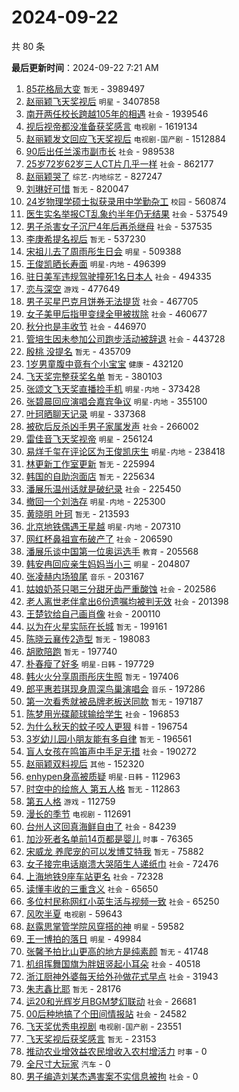 # 2024-09-22

共 80 条


<!-- BEGIN -->

**最后更新时间**：2024-09-22 7:21 AM
1. [85花格局大变](https://m.weibo.cn/search?containerid=100103type%3D1%26t%3D10%26q%3D85%E8%8A%B1%E6%A0%BC%E5%B1%80%E5%A4%A7%E5%8F%98&stream_entry_id=31&isnewpage=1&extparam=seat%3D1%26lcate%3D5001%26stream_entry_id%3D31%26q%3D85%25E8%258A%25B1%25E6%25A0%25BC%25E5%25B1%2580%25E5%25A4%25A7%25E5%258F%2598%26dgr%3D0%26realpos%3D1%26flag%3D2%26c_type%3D31%26filter_type%3Drealtimehot%26cate%3D5001%26pos%3D0%26band_rank%3D1%26display_time%3D1726936100%26pre_seqid%3D17269361004580123638473) `暂无` - 3989497
2. [赵丽颖飞天奖视后](https://m.weibo.cn/search?containerid=100103type%3D1%26t%3D10%26q%3D%23%E8%B5%B5%E4%B8%BD%E9%A2%96%E9%A3%9E%E5%A4%A9%E5%A5%96%E8%A7%86%E5%90%8E%23&stream_entry_id=31&isnewpage=1&extparam=seat%3D1%26lcate%3D5001%26stream_entry_id%3D31%26q%3D%2523%25E8%25B5%25B5%25E4%25B8%25BD%25E9%25A2%2596%25E9%25A3%259E%25E5%25A4%25A9%25E5%25A5%2596%25E8%25A7%2586%25E5%2590%258E%2523%26dgr%3D0%26realpos%3D2%26flag%3D16%26c_type%3D31%26filter_type%3Drealtimehot%26cate%3D5001%26pos%3D1%26band_rank%3D2%26display_time%3D1726936100%26pre_seqid%3D17269361004580123638473) `明星` - 3407858
3. [南开两任校长跨越105年的相遇](https://m.weibo.cn/search?containerid=100103type%3D1%26t%3D10%26q%3D%23%E5%8D%97%E5%BC%80%E4%B8%A4%E4%BB%BB%E6%A0%A1%E9%95%BF%E8%B7%A8%E8%B6%8A105%E5%B9%B4%E7%9A%84%E7%9B%B8%E9%81%87%23&stream_entry_id=31&isnewpage=1&extparam=seat%3D1%26lcate%3D5001%26stream_entry_id%3D31%26q%3D%2523%25E5%258D%2597%25E5%25BC%2580%25E4%25B8%25A4%25E4%25BB%25BB%25E6%25A0%25A1%25E9%2595%25BF%25E8%25B7%25A8%25E8%25B6%258A105%25E5%25B9%25B4%25E7%259A%2584%25E7%259B%25B8%25E9%2581%2587%2523%26dgr%3D0%26realpos%3D3%26flag%3D32768%26c_type%3D31%26filter_type%3Drealtimehot%26cate%3D5001%26pos%3D2%26band_rank%3D3%26display_time%3D1726936100%26pre_seqid%3D17269361004580123638473) `社会` - 1939546
4. [视后视帝都没准备获奖感言](https://m.weibo.cn/search?containerid=100103type%3D1%26t%3D10%26q%3D%23%E8%A7%86%E5%90%8E%E8%A7%86%E5%B8%9D%E9%83%BD%E6%B2%A1%E5%87%86%E5%A4%87%E8%8E%B7%E5%A5%96%E6%84%9F%E8%A8%80%23&stream_entry_id=31&isnewpage=1&extparam=seat%3D1%26lcate%3D5001%26stream_entry_id%3D31%26q%3D%2523%25E8%25A7%2586%25E5%2590%258E%25E8%25A7%2586%25E5%25B8%259D%25E9%2583%25BD%25E6%25B2%25A1%25E5%2587%2586%25E5%25A4%2587%25E8%258E%25B7%25E5%25A5%2596%25E6%2584%259F%25E8%25A8%2580%2523%26dgr%3D0%26realpos%3D4%26flag%3D2%26c_type%3D31%26filter_type%3Drealtimehot%26cate%3D5001%26pos%3D3%26band_rank%3D4%26display_time%3D1726936100%26pre_seqid%3D17269361004580123638473) `电视剧` - 1619134
5. [赵丽颖发文回应飞天奖视后](https://m.weibo.cn/search?containerid=100103type%3D1%26t%3D10%26q%3D%23%E8%B5%B5%E4%B8%BD%E9%A2%96%E5%8F%91%E6%96%87%E5%9B%9E%E5%BA%94%E9%A3%9E%E5%A4%A9%E5%A5%96%E8%A7%86%E5%90%8E%23&stream_entry_id=31&isnewpage=1&extparam=seat%3D1%26realpos%3D2%26band_rank%3D2%26pos%3D1%26lcate%3D5001%26q%3D%2523%25E8%25B5%25B5%25E4%25B8%25BD%25E9%25A2%2596%25E5%258F%2591%25E6%2596%2587%25E5%259B%259E%25E5%25BA%2594%25E9%25A3%259E%25E5%25A4%25A9%25E5%25A5%2596%25E8%25A7%2586%25E5%2590%258E%2523%26dgr%3D0%26c_type%3D31%26stream_entry_id%3D31%26flag%3D1%26cate%3D5001%26filter_type%3Drealtimehot%26display_time%3D1726939266%26pre_seqid%3D17269392668760123632863) `电视剧-国产剧` - 1512884
6. [90后出任兰溪市副市长](https://m.weibo.cn/search?containerid=100103type%3D1%26t%3D10%26q%3D%2390%E5%90%8E%E5%87%BA%E4%BB%BB%E5%85%B0%E6%BA%AA%E5%B8%82%E5%89%AF%E5%B8%82%E9%95%BF%23&stream_entry_id=31&isnewpage=1&extparam=seat%3D1%26lcate%3D5001%26stream_entry_id%3D31%26q%3D%252390%25E5%2590%258E%25E5%2587%25BA%25E4%25BB%25BB%25E5%2585%25B0%25E6%25BA%25AA%25E5%25B8%2582%25E5%2589%25AF%25E5%25B8%2582%25E9%2595%25BF%2523%26dgr%3D0%26realpos%3D5%26flag%3D0%26c_type%3D31%26filter_type%3Drealtimehot%26cate%3D5001%26pos%3D4%26band_rank%3D5%26display_time%3D1726936100%26pre_seqid%3D17269361004580123638473) `社会` - 989538
7. [25岁72岁62岁三人CT片几乎一样](https://m.weibo.cn/search?containerid=100103type%3D1%26t%3D10%26q%3D%2325%E5%B2%8172%E5%B2%8162%E5%B2%81%E4%B8%89%E4%BA%BACT%E7%89%87%E5%87%A0%E4%B9%8E%E4%B8%80%E6%A0%B7%23&stream_entry_id=31&isnewpage=1&extparam=seat%3D1%26lcate%3D5001%26stream_entry_id%3D31%26q%3D%252325%25E5%25B2%258172%25E5%25B2%258162%25E5%25B2%2581%25E4%25B8%2589%25E4%25BA%25BACT%25E7%2589%2587%25E5%2587%25A0%25E4%25B9%258E%25E4%25B8%2580%25E6%25A0%25B7%2523%26dgr%3D0%26realpos%3D6%26flag%3D0%26c_type%3D31%26filter_type%3Drealtimehot%26cate%3D5001%26pos%3D5%26band_rank%3D6%26display_time%3D1726936100%26pre_seqid%3D17269361004580123638473) `社会` - 862177
8. [赵丽颖哭了](https://m.weibo.cn/search?containerid=100103type%3D1%26t%3D10%26q%3D%E8%B5%B5%E4%B8%BD%E9%A2%96%E5%93%AD%E4%BA%86&stream_entry_id=31&isnewpage=1&extparam=seat%3D1%26lcate%3D5001%26stream_entry_id%3D31%26q%3D%25E8%25B5%25B5%25E4%25B8%25BD%25E9%25A2%2596%25E5%2593%25AD%25E4%25BA%2586%26dgr%3D0%26realpos%3D7%26flag%3D0%26c_type%3D31%26filter_type%3Drealtimehot%26cate%3D5001%26pos%3D7%26band_rank%3D7%26display_time%3D1726936100%26pre_seqid%3D17269361004580123638473) `综艺-内地综艺` - 827247
9. [刘琳好可惜](https://m.weibo.cn/search?containerid=100103type%3D1%26t%3D10%26q%3D%E5%88%98%E7%90%B3%E5%A5%BD%E5%8F%AF%E6%83%9C&stream_entry_id=31&isnewpage=1&extparam=seat%3D1%26lcate%3D5001%26stream_entry_id%3D31%26q%3D%25E5%2588%2598%25E7%2590%25B3%25E5%25A5%25BD%25E5%258F%25AF%25E6%2583%259C%26dgr%3D0%26realpos%3D8%26flag%3D2%26c_type%3D31%26filter_type%3Drealtimehot%26cate%3D5001%26pos%3D8%26band_rank%3D8%26display_time%3D1726936100%26pre_seqid%3D17269361004580123638473) `暂无` - 820047
10. [24岁物理学硕士拟获录用中学勤杂工](https://m.weibo.cn/search?containerid=100103type%3D1%26t%3D10%26q%3D%2324%E5%B2%81%E7%89%A9%E7%90%86%E5%AD%A6%E7%A1%95%E5%A3%AB%E6%8B%9F%E8%8E%B7%E5%BD%95%E7%94%A8%E4%B8%AD%E5%AD%A6%E5%8B%A4%E6%9D%82%E5%B7%A5%23&stream_entry_id=31&isnewpage=1&extparam=seat%3D1%26lcate%3D5001%26stream_entry_id%3D31%26q%3D%252324%25E5%25B2%2581%25E7%2589%25A9%25E7%2590%2586%25E5%25AD%25A6%25E7%25A1%2595%25E5%25A3%25AB%25E6%258B%259F%25E8%258E%25B7%25E5%25BD%2595%25E7%2594%25A8%25E4%25B8%25AD%25E5%25AD%25A6%25E5%258B%25A4%25E6%259D%2582%25E5%25B7%25A5%2523%26dgr%3D0%26realpos%3D9%26flag%3D0%26c_type%3D31%26filter_type%3Drealtimehot%26cate%3D5001%26pos%3D9%26band_rank%3D9%26display_time%3D1726936100%26pre_seqid%3D17269361004580123638473) `校园` - 560874
11. [医生实名举报CT乱象约半年仍无结果](https://m.weibo.cn/search?containerid=100103type%3D1%26t%3D10%26q%3D%23%E5%8C%BB%E7%94%9F%E5%AE%9E%E5%90%8D%E4%B8%BE%E6%8A%A5CT%E4%B9%B1%E8%B1%A1%E7%BA%A6%E5%8D%8A%E5%B9%B4%E4%BB%8D%E6%97%A0%E7%BB%93%E6%9E%9C%23&stream_entry_id=31&isnewpage=1&extparam=seat%3D1%26lcate%3D5001%26stream_entry_id%3D31%26q%3D%2523%25E5%258C%25BB%25E7%2594%259F%25E5%25AE%259E%25E5%2590%258D%25E4%25B8%25BE%25E6%258A%25A5CT%25E4%25B9%25B1%25E8%25B1%25A1%25E7%25BA%25A6%25E5%258D%258A%25E5%25B9%25B4%25E4%25BB%258D%25E6%2597%25A0%25E7%25BB%2593%25E6%259E%259C%2523%26dgr%3D0%26realpos%3D10%26flag%3D1%26c_type%3D31%26filter_type%3Drealtimehot%26cate%3D5001%26pos%3D10%26band_rank%3D10%26display_time%3D1726936100%26pre_seqid%3D17269361004580123638473) `社会` - 537549
12. [男子杀害女子沉尸4年后再杀继母](https://m.weibo.cn/search?containerid=100103type%3D1%26t%3D10%26q%3D%23%E7%94%B7%E5%AD%90%E6%9D%80%E5%AE%B3%E5%A5%B3%E5%AD%90%E6%B2%89%E5%B0%B84%E5%B9%B4%E5%90%8E%E5%86%8D%E6%9D%80%E7%BB%A7%E6%AF%8D%23&stream_entry_id=31&isnewpage=1&extparam=seat%3D1%26lcate%3D5001%26stream_entry_id%3D31%26q%3D%2523%25E7%2594%25B7%25E5%25AD%2590%25E6%259D%2580%25E5%25AE%25B3%25E5%25A5%25B3%25E5%25AD%2590%25E6%25B2%2589%25E5%25B0%25B84%25E5%25B9%25B4%25E5%2590%258E%25E5%2586%258D%25E6%259D%2580%25E7%25BB%25A7%25E6%25AF%258D%2523%26dgr%3D0%26realpos%3D11%26flag%3D1%26c_type%3D31%26filter_type%3Drealtimehot%26cate%3D5001%26pos%3D11%26band_rank%3D11%26display_time%3D1726936100%26pre_seqid%3D17269361004580123638473) `社会` - 537535
13. [李庚希提名视后](https://m.weibo.cn/search?containerid=100103type%3D1%26t%3D10%26q%3D%E6%9D%8E%E5%BA%9A%E5%B8%8C%E6%8F%90%E5%90%8D%E8%A7%86%E5%90%8E&stream_entry_id=31&isnewpage=1&extparam=seat%3D1%26lcate%3D5001%26stream_entry_id%3D31%26q%3D%25E6%259D%258E%25E5%25BA%259A%25E5%25B8%258C%25E6%258F%2590%25E5%2590%258D%25E8%25A7%2586%25E5%2590%258E%26dgr%3D0%26realpos%3D12%26flag%3D0%26c_type%3D31%26filter_type%3Drealtimehot%26cate%3D5001%26pos%3D12%26band_rank%3D12%26display_time%3D1726936100%26pre_seqid%3D17269361004580123638473) `暂无` - 537230
14. [宋祖儿去了周雨彤生日会](https://m.weibo.cn/search?containerid=100103type%3D1%26t%3D10%26q%3D%23%E5%AE%8B%E7%A5%96%E5%84%BF%E5%8E%BB%E4%BA%86%E5%91%A8%E9%9B%A8%E5%BD%A4%E7%94%9F%E6%97%A5%E4%BC%9A%23&stream_entry_id=31&isnewpage=1&extparam=seat%3D1%26lcate%3D5001%26stream_entry_id%3D31%26q%3D%2523%25E5%25AE%258B%25E7%25A5%2596%25E5%2584%25BF%25E5%258E%25BB%25E4%25BA%2586%25E5%2591%25A8%25E9%259B%25A8%25E5%25BD%25A4%25E7%2594%259F%25E6%2597%25A5%25E4%25BC%259A%2523%26dgr%3D0%26realpos%3D13%26flag%3D2%26c_type%3D31%26filter_type%3Drealtimehot%26cate%3D5001%26pos%3D13%26band_rank%3D13%26display_time%3D1726936100%26pre_seqid%3D17269361004580123638473) `明星` - 509388
15. [王俊凯晒长寿面](https://m.weibo.cn/search?containerid=100103type%3D1%26t%3D10%26q%3D%23%E7%8E%8B%E4%BF%8A%E5%87%AF%E6%99%92%E9%95%BF%E5%AF%BF%E9%9D%A2%23&stream_entry_id=31&isnewpage=1&extparam=seat%3D1%26lcate%3D5001%26stream_entry_id%3D31%26q%3D%2523%25E7%258E%258B%25E4%25BF%258A%25E5%2587%25AF%25E6%2599%2592%25E9%2595%25BF%25E5%25AF%25BF%25E9%259D%25A2%2523%26dgr%3D0%26realpos%3D14%26flag%3D0%26c_type%3D31%26filter_type%3Drealtimehot%26cate%3D5001%26pos%3D14%26band_rank%3D14%26display_time%3D1726936100%26pre_seqid%3D17269361004580123638473) `明星-内地` - 496399
16. [驻日美军违规驾驶撞死1名日本人](https://m.weibo.cn/search?containerid=100103type%3D1%26t%3D10%26q%3D%23%E9%A9%BB%E6%97%A5%E7%BE%8E%E5%86%9B%E8%BF%9D%E8%A7%84%E9%A9%BE%E9%A9%B6%E6%92%9E%E6%AD%BB1%E5%90%8D%E6%97%A5%E6%9C%AC%E4%BA%BA%23&stream_entry_id=31&isnewpage=1&extparam=seat%3D1%26lcate%3D5001%26stream_entry_id%3D31%26q%3D%2523%25E9%25A9%25BB%25E6%2597%25A5%25E7%25BE%258E%25E5%2586%259B%25E8%25BF%259D%25E8%25A7%2584%25E9%25A9%25BE%25E9%25A9%25B6%25E6%2592%259E%25E6%25AD%25BB1%25E5%2590%258D%25E6%2597%25A5%25E6%259C%25AC%25E4%25BA%25BA%2523%26dgr%3D0%26realpos%3D15%26flag%3D0%26c_type%3D31%26filter_type%3Drealtimehot%26cate%3D5001%26pos%3D15%26band_rank%3D15%26display_time%3D1726936100%26pre_seqid%3D17269361004580123638473) `社会` - 494335
17. [恋与深空](https://m.weibo.cn/search?containerid=100103type%3D1%26t%3D10%26q%3D%E6%81%8B%E4%B8%8E%E6%B7%B1%E7%A9%BA&stream_entry_id=31&isnewpage=1&extparam=seat%3D1%26lcate%3D5001%26stream_entry_id%3D31%26q%3D%25E6%2581%258B%25E4%25B8%258E%25E6%25B7%25B1%25E7%25A9%25BA%26dgr%3D0%26realpos%3D16%26flag%3D1%26c_type%3D31%26filter_type%3Drealtimehot%26cate%3D5001%26pos%3D16%26band_rank%3D16%26display_time%3D1726936100%26pre_seqid%3D17269361004580123638473) `游戏` - 477649
18. [男子买星巴克月饼券无法提货](https://m.weibo.cn/search?containerid=100103type%3D1%26t%3D10%26q%3D%23%E7%94%B7%E5%AD%90%E4%B9%B0%E6%98%9F%E5%B7%B4%E5%85%8B%E6%9C%88%E9%A5%BC%E5%88%B8%E6%97%A0%E6%B3%95%E6%8F%90%E8%B4%A7%23&stream_entry_id=31&isnewpage=1&extparam=seat%3D1%26lcate%3D5001%26stream_entry_id%3D31%26q%3D%2523%25E7%2594%25B7%25E5%25AD%2590%25E4%25B9%25B0%25E6%2598%259F%25E5%25B7%25B4%25E5%2585%258B%25E6%259C%2588%25E9%25A5%25BC%25E5%2588%25B8%25E6%2597%25A0%25E6%25B3%2595%25E6%258F%2590%25E8%25B4%25A7%2523%26dgr%3D0%26realpos%3D17%26flag%3D0%26c_type%3D31%26filter_type%3Drealtimehot%26cate%3D5001%26pos%3D17%26band_rank%3D17%26display_time%3D1726936100%26pre_seqid%3D17269361004580123638473) `社会` - 467705
19. [女子美甲后指甲变绿全甲被拔除](https://m.weibo.cn/search?containerid=100103type%3D1%26t%3D10%26q%3D%23%E5%A5%B3%E5%AD%90%E7%BE%8E%E7%94%B2%E5%90%8E%E6%8C%87%E7%94%B2%E5%8F%98%E7%BB%BF%E5%85%A8%E7%94%B2%E8%A2%AB%E6%8B%94%E9%99%A4%23&stream_entry_id=31&isnewpage=1&extparam=seat%3D1%26lcate%3D5001%26stream_entry_id%3D31%26q%3D%2523%25E5%25A5%25B3%25E5%25AD%2590%25E7%25BE%258E%25E7%2594%25B2%25E5%2590%258E%25E6%258C%2587%25E7%2594%25B2%25E5%258F%2598%25E7%25BB%25BF%25E5%2585%25A8%25E7%2594%25B2%25E8%25A2%25AB%25E6%258B%2594%25E9%2599%25A4%2523%26dgr%3D0%26realpos%3D18%26flag%3D0%26c_type%3D31%26filter_type%3Drealtimehot%26cate%3D5001%26pos%3D18%26band_rank%3D18%26display_time%3D1726936100%26pre_seqid%3D17269361004580123638473) `社会` - 460677
20. [秋分也是丰收节](https://m.weibo.cn/search?containerid=100103type%3D1%26t%3D10%26q%3D%23%E7%A7%8B%E5%88%86%E4%B9%9F%E6%98%AF%E4%B8%B0%E6%94%B6%E8%8A%82%23&stream_entry_id=31&isnewpage=1&extparam=seat%3D1%26lcate%3D5001%26stream_entry_id%3D31%26q%3D%2523%25E7%25A7%258B%25E5%2588%2586%25E4%25B9%259F%25E6%2598%25AF%25E4%25B8%25B0%25E6%2594%25B6%25E8%258A%2582%2523%26dgr%3D0%26realpos%3D19%26flag%3D1%26c_type%3D31%26filter_type%3Drealtimehot%26cate%3D5001%26pos%3D19%26band_rank%3D19%26display_time%3D1726936100%26pre_seqid%3D17269361004580123638473) `社会` - 446970
21. [管培生因未参加公司跑步活动被辞退](https://m.weibo.cn/search?containerid=100103type%3D1%26t%3D10%26q%3D%23%E7%AE%A1%E5%9F%B9%E7%94%9F%E5%9B%A0%E6%9C%AA%E5%8F%82%E5%8A%A0%E5%85%AC%E5%8F%B8%E8%B7%91%E6%AD%A5%E6%B4%BB%E5%8A%A8%E8%A2%AB%E8%BE%9E%E9%80%80%23&stream_entry_id=31&isnewpage=1&extparam=seat%3D1%26lcate%3D5001%26stream_entry_id%3D31%26q%3D%2523%25E7%25AE%25A1%25E5%259F%25B9%25E7%2594%259F%25E5%259B%25A0%25E6%259C%25AA%25E5%258F%2582%25E5%258A%25A0%25E5%2585%25AC%25E5%258F%25B8%25E8%25B7%2591%25E6%25AD%25A5%25E6%25B4%25BB%25E5%258A%25A8%25E8%25A2%25AB%25E8%25BE%259E%25E9%2580%2580%2523%26dgr%3D0%26realpos%3D20%26flag%3D0%26c_type%3D31%26filter_type%3Drealtimehot%26cate%3D5001%26pos%3D20%26band_rank%3D20%26display_time%3D1726936100%26pre_seqid%3D17269361004580123638473) `社会` - 443728
22. [殷桃 没提名](https://m.weibo.cn/search?containerid=100103type%3D1%26t%3D10%26q%3D%E6%AE%B7%E6%A1%83+%E6%B2%A1%E6%8F%90%E5%90%8D&stream_entry_id=31&isnewpage=1&extparam=seat%3D1%26lcate%3D5001%26stream_entry_id%3D31%26q%3D%25E6%25AE%25B7%25E6%25A1%2583%2520%25E6%25B2%25A1%25E6%258F%2590%25E5%2590%258D%26dgr%3D0%26realpos%3D21%26flag%3D0%26c_type%3D31%26filter_type%3Drealtimehot%26cate%3D5001%26pos%3D21%26band_rank%3D21%26display_time%3D1726936100%26pre_seqid%3D17269361004580123638473) `暂无` - 435709
23. [1岁男童腹中竟有个小宝宝](https://m.weibo.cn/search?containerid=100103type%3D1%26t%3D10%26q%3D%231%E5%B2%81%E7%94%B7%E7%AB%A5%E8%85%B9%E4%B8%AD%E7%AB%9F%E6%9C%89%E4%B8%AA%E5%B0%8F%E5%AE%9D%E5%AE%9D%23&stream_entry_id=31&isnewpage=1&extparam=seat%3D1%26lcate%3D5001%26stream_entry_id%3D31%26q%3D%25231%25E5%25B2%2581%25E7%2594%25B7%25E7%25AB%25A5%25E8%2585%25B9%25E4%25B8%25AD%25E7%25AB%259F%25E6%259C%2589%25E4%25B8%25AA%25E5%25B0%258F%25E5%25AE%259D%25E5%25AE%259D%2523%26dgr%3D0%26realpos%3D22%26flag%3D0%26c_type%3D31%26filter_type%3Drealtimehot%26cate%3D5001%26pos%3D22%26band_rank%3D22%26display_time%3D1726936100%26pre_seqid%3D17269361004580123638473) `健康` - 432120
24. [飞天奖完整获奖名单](https://m.weibo.cn/search?containerid=100103type%3D1%26t%3D10%26q%3D%E9%A3%9E%E5%A4%A9%E5%A5%96%E5%AE%8C%E6%95%B4%E8%8E%B7%E5%A5%96%E5%90%8D%E5%8D%95&stream_entry_id=31&isnewpage=1&extparam=seat%3D1%26lcate%3D5001%26stream_entry_id%3D31%26q%3D%25E9%25A3%259E%25E5%25A4%25A9%25E5%25A5%2596%25E5%25AE%258C%25E6%2595%25B4%25E8%258E%25B7%25E5%25A5%2596%25E5%2590%258D%25E5%258D%2595%26dgr%3D0%26realpos%3D23%26flag%3D1%26c_type%3D31%26filter_type%3Drealtimehot%26cate%3D5001%26pos%3D23%26band_rank%3D23%26display_time%3D1726936100%26pre_seqid%3D17269361004580123638473) `暂无` - 380103
25. [张颂文飞天奖直播捡手机](https://m.weibo.cn/search?containerid=100103type%3D1%26t%3D10%26q%3D%23%E5%BC%A0%E9%A2%82%E6%96%87%E9%A3%9E%E5%A4%A9%E5%A5%96%E7%9B%B4%E6%92%AD%E6%8D%A1%E6%89%8B%E6%9C%BA%23&stream_entry_id=31&isnewpage=1&extparam=seat%3D1%26realpos%3D15%26band_rank%3D15%26pos%3D15%26lcate%3D5001%26q%3D%2523%25E5%25BC%25A0%25E9%25A2%2582%25E6%2596%2587%25E9%25A3%259E%25E5%25A4%25A9%25E5%25A5%2596%25E7%259B%25B4%25E6%2592%25AD%25E6%258D%25A1%25E6%2589%258B%25E6%259C%25BA%2523%26dgr%3D0%26c_type%3D31%26stream_entry_id%3D31%26flag%3D1%26cate%3D5001%26filter_type%3Drealtimehot%26display_time%3D1726939266%26pre_seqid%3D17269392668760123632863) `明星-内地` - 373428
26. [张碧晨回应演唱会嘉宾争议](https://m.weibo.cn/search?containerid=100103type%3D1%26t%3D10%26q%3D%23%E5%BC%A0%E7%A2%A7%E6%99%A8%E5%9B%9E%E5%BA%94%E6%BC%94%E5%94%B1%E4%BC%9A%E5%98%89%E5%AE%BE%E4%BA%89%E8%AE%AE%23&stream_entry_id=31&isnewpage=1&extparam=seat%3D1%26lcate%3D5001%26stream_entry_id%3D31%26q%3D%2523%25E5%25BC%25A0%25E7%25A2%25A7%25E6%2599%25A8%25E5%259B%259E%25E5%25BA%2594%25E6%25BC%2594%25E5%2594%25B1%25E4%25BC%259A%25E5%2598%2589%25E5%25AE%25BE%25E4%25BA%2589%25E8%25AE%25AE%2523%26dgr%3D0%26realpos%3D24%26flag%3D0%26c_type%3D31%26filter_type%3Drealtimehot%26cate%3D5001%26pos%3D24%26band_rank%3D24%26display_time%3D1726936100%26pre_seqid%3D17269361004580123638473) `明星-内地` - 355100
27. [叶珂晒聊天记录](https://m.weibo.cn/search?containerid=100103type%3D1%26t%3D10%26q%3D%23%E5%8F%B6%E7%8F%82%E6%99%92%E8%81%8A%E5%A4%A9%E8%AE%B0%E5%BD%95%23&stream_entry_id=31&isnewpage=1&extparam=seat%3D1%26lcate%3D5001%26stream_entry_id%3D31%26q%3D%2523%25E5%258F%25B6%25E7%258F%2582%25E6%2599%2592%25E8%2581%258A%25E5%25A4%25A9%25E8%25AE%25B0%25E5%25BD%2595%2523%26dgr%3D0%26realpos%3D25%26flag%3D1%26c_type%3D31%26filter_type%3Drealtimehot%26cate%3D5001%26pos%3D25%26band_rank%3D25%26display_time%3D1726936100%26pre_seqid%3D17269361004580123638473) `明星` - 337368
28. [被砍后反杀凶手男子家属发声](https://m.weibo.cn/search?containerid=100103type%3D1%26t%3D10%26q%3D%23%E8%A2%AB%E7%A0%8D%E5%90%8E%E5%8F%8D%E6%9D%80%E5%87%B6%E6%89%8B%E7%94%B7%E5%AD%90%E5%AE%B6%E5%B1%9E%E5%8F%91%E5%A3%B0%23&stream_entry_id=31&isnewpage=1&extparam=seat%3D1%26c_type%3D31%26lcate%3D5001%26stream_entry_id%3D31%26q%3D%2523%25E8%25A2%25AB%25E7%25A0%258D%25E5%2590%258E%25E5%258F%258D%25E6%259D%2580%25E5%2587%25B6%25E6%2589%258B%25E7%2594%25B7%25E5%25AD%2590%25E5%25AE%25B6%25E5%25B1%259E%25E5%258F%2591%25E5%25A3%25B0%2523%26dgr%3D0%26band_rank%3D5%26realpos%3D5%26pos%3D4%26flag%3D1%26filter_type%3Drealtimehot%26cate%3D5001%26display_time%3D1726950148%26pre_seqid%3D17269501489580056614) `社会` - 266002
29. [雷佳音飞天奖视帝](https://m.weibo.cn/search?containerid=100103type%3D1%26t%3D10%26q%3D%23%E9%9B%B7%E4%BD%B3%E9%9F%B3%E9%A3%9E%E5%A4%A9%E5%A5%96%E8%A7%86%E5%B8%9D%23&stream_entry_id=31&isnewpage=1&extparam=seat%3D1%26lcate%3D5001%26stream_entry_id%3D31%26q%3D%2523%25E9%259B%25B7%25E4%25BD%25B3%25E9%259F%25B3%25E9%25A3%259E%25E5%25A4%25A9%25E5%25A5%2596%25E8%25A7%2586%25E5%25B8%259D%2523%26dgr%3D0%26realpos%3D26%26flag%3D0%26c_type%3D31%26filter_type%3Drealtimehot%26cate%3D5001%26pos%3D26%26band_rank%3D26%26display_time%3D1726936100%26pre_seqid%3D17269361004580123638473) `明星` - 256124
30. [易烊千玺在评论区为王俊凯庆生](https://m.weibo.cn/search?containerid=100103type%3D1%26t%3D10%26q%3D%23%E6%98%93%E7%83%8A%E5%8D%83%E7%8E%BA%E5%9C%A8%E8%AF%84%E8%AE%BA%E5%8C%BA%E4%B8%BA%E7%8E%8B%E4%BF%8A%E5%87%AF%E5%BA%86%E7%94%9F%23&stream_entry_id=31&isnewpage=1&extparam=seat%3D1%26lcate%3D5001%26stream_entry_id%3D31%26q%3D%2523%25E6%2598%2593%25E7%2583%258A%25E5%258D%2583%25E7%258E%25BA%25E5%259C%25A8%25E8%25AF%2584%25E8%25AE%25BA%25E5%258C%25BA%25E4%25B8%25BA%25E7%258E%258B%25E4%25BF%258A%25E5%2587%25AF%25E5%25BA%2586%25E7%2594%259F%2523%26dgr%3D0%26realpos%3D27%26flag%3D0%26c_type%3D31%26filter_type%3Drealtimehot%26cate%3D5001%26pos%3D27%26band_rank%3D27%26display_time%3D1726936100%26pre_seqid%3D17269361004580123638473) `明星-内地` - 238418
31. [林更新工作室更新](https://m.weibo.cn/search?containerid=100103type%3D1%26t%3D10%26q%3D%E6%9E%97%E6%9B%B4%E6%96%B0%E5%B7%A5%E4%BD%9C%E5%AE%A4%E6%9B%B4%E6%96%B0&stream_entry_id=31&isnewpage=1&extparam=seat%3D1%26lcate%3D5001%26stream_entry_id%3D31%26q%3D%25E6%259E%2597%25E6%259B%25B4%25E6%2596%25B0%25E5%25B7%25A5%25E4%25BD%259C%25E5%25AE%25A4%25E6%259B%25B4%25E6%2596%25B0%26dgr%3D0%26realpos%3D28%26flag%3D1%26c_type%3D31%26filter_type%3Drealtimehot%26cate%3D5001%26pos%3D28%26band_rank%3D28%26display_time%3D1726936100%26pre_seqid%3D17269361004580123638473) `暂无` - 225994
32. [韩国的自助泡面店](https://m.weibo.cn/search?containerid=100103type%3D1%26t%3D10%26q%3D%E9%9F%A9%E5%9B%BD%E7%9A%84%E8%87%AA%E5%8A%A9%E6%B3%A1%E9%9D%A2%E5%BA%97&stream_entry_id=31&isnewpage=1&extparam=seat%3D1%26lcate%3D5001%26stream_entry_id%3D31%26q%3D%25E9%259F%25A9%25E5%259B%25BD%25E7%259A%2584%25E8%2587%25AA%25E5%258A%25A9%25E6%25B3%25A1%25E9%259D%25A2%25E5%25BA%2597%26dgr%3D0%26realpos%3D29%26flag%3D1%26c_type%3D31%26filter_type%3Drealtimehot%26cate%3D5001%26pos%3D29%26band_rank%3D29%26display_time%3D1726936100%26pre_seqid%3D17269361004580123638473) `暂无` - 225634
33. [潘展乐温州话就是破纪录](https://m.weibo.cn/search?containerid=100103type%3D1%26t%3D10%26q%3D%23%E6%BD%98%E5%B1%95%E4%B9%90%E6%B8%A9%E5%B7%9E%E8%AF%9D%E5%B0%B1%E6%98%AF%E7%A0%B4%E7%BA%AA%E5%BD%95%23&stream_entry_id=31&isnewpage=1&extparam=seat%3D1%26lcate%3D5001%26stream_entry_id%3D31%26q%3D%2523%25E6%25BD%2598%25E5%25B1%2595%25E4%25B9%2590%25E6%25B8%25A9%25E5%25B7%259E%25E8%25AF%259D%25E5%25B0%25B1%25E6%2598%25AF%25E7%25A0%25B4%25E7%25BA%25AA%25E5%25BD%2595%2523%26dgr%3D0%26realpos%3D30%26flag%3D32768%26c_type%3D31%26filter_type%3Drealtimehot%26cate%3D5001%26pos%3D30%26band_rank%3D30%26display_time%3D1726936100%26pre_seqid%3D17269361004580123638473) `社会` - 225450
34. [撤回一个刘浩存](https://m.weibo.cn/search?containerid=100103type%3D1%26t%3D10%26q%3D%23%E6%92%A4%E5%9B%9E%E4%B8%80%E4%B8%AA%E5%88%98%E6%B5%A9%E5%AD%98%23&stream_entry_id=31&isnewpage=1&extparam=seat%3D1%26lcate%3D5001%26stream_entry_id%3D31%26q%3D%2523%25E6%2592%25A4%25E5%259B%259E%25E4%25B8%2580%25E4%25B8%25AA%25E5%2588%2598%25E6%25B5%25A9%25E5%25AD%2598%2523%26dgr%3D0%26realpos%3D31%26flag%3D0%26c_type%3D31%26filter_type%3Drealtimehot%26cate%3D5001%26pos%3D31%26band_rank%3D31%26display_time%3D1726936100%26pre_seqid%3D17269361004580123638473) `明星-内地` - 225300
35. [黄晓明 叶珂](https://m.weibo.cn/search?containerid=100103type%3D1%26t%3D10%26q%3D%E9%BB%84%E6%99%93%E6%98%8E+%E5%8F%B6%E7%8F%82&stream_entry_id=31&isnewpage=1&extparam=seat%3D1%26lcate%3D5001%26stream_entry_id%3D31%26q%3D%25E9%25BB%2584%25E6%2599%2593%25E6%2598%258E%2520%25E5%258F%25B6%25E7%258F%2582%26dgr%3D0%26realpos%3D32%26flag%3D0%26c_type%3D31%26filter_type%3Drealtimehot%26cate%3D5001%26pos%3D32%26band_rank%3D32%26display_time%3D1726936100%26pre_seqid%3D17269361004580123638473) `暂无` - 213593
36. [北京地铁偶遇王星越](https://m.weibo.cn/search?containerid=100103type%3D1%26t%3D10%26q%3D%23%E5%8C%97%E4%BA%AC%E5%9C%B0%E9%93%81%E5%81%B6%E9%81%87%E7%8E%8B%E6%98%9F%E8%B6%8A%23&stream_entry_id=31&isnewpage=1&extparam=seat%3D1%26lcate%3D5001%26stream_entry_id%3D31%26q%3D%2523%25E5%258C%2597%25E4%25BA%25AC%25E5%259C%25B0%25E9%2593%2581%25E5%2581%25B6%25E9%2581%2587%25E7%258E%258B%25E6%2598%259F%25E8%25B6%258A%2523%26dgr%3D0%26realpos%3D33%26flag%3D1%26c_type%3D31%26filter_type%3Drealtimehot%26cate%3D5001%26pos%3D33%26band_rank%3D33%26display_time%3D1726936100%26pre_seqid%3D17269361004580123638473) `明星-内地` - 207310
37. [网红杯鼻祖宣布破产了](https://m.weibo.cn/search?containerid=100103type%3D1%26t%3D10%26q%3D%23%E7%BD%91%E7%BA%A2%E6%9D%AF%E9%BC%BB%E7%A5%96%E5%AE%A3%E5%B8%83%E7%A0%B4%E4%BA%A7%E4%BA%86%23&stream_entry_id=31&isnewpage=1&extparam=seat%3D1%26lcate%3D5001%26stream_entry_id%3D31%26q%3D%2523%25E7%25BD%2591%25E7%25BA%25A2%25E6%259D%25AF%25E9%25BC%25BB%25E7%25A5%2596%25E5%25AE%25A3%25E5%25B8%2583%25E7%25A0%25B4%25E4%25BA%25A7%25E4%25BA%2586%2523%26dgr%3D0%26realpos%3D34%26flag%3D0%26c_type%3D31%26filter_type%3Drealtimehot%26cate%3D5001%26pos%3D34%26band_rank%3D34%26display_time%3D1726936100%26pre_seqid%3D17269361004580123638473) `社会` - 206590
38. [潘展乐谈中国第一位奥运选手](https://m.weibo.cn/search?containerid=100103type%3D1%26t%3D10%26q%3D%23%E6%BD%98%E5%B1%95%E4%B9%90%E8%B0%88%E4%B8%AD%E5%9B%BD%E7%AC%AC%E4%B8%80%E4%BD%8D%E5%A5%A5%E8%BF%90%E9%80%89%E6%89%8B%23&stream_entry_id=31&isnewpage=1&extparam=seat%3D1%26lcate%3D5001%26stream_entry_id%3D31%26q%3D%2523%25E6%25BD%2598%25E5%25B1%2595%25E4%25B9%2590%25E8%25B0%2588%25E4%25B8%25AD%25E5%259B%25BD%25E7%25AC%25AC%25E4%25B8%2580%25E4%25BD%258D%25E5%25A5%25A5%25E8%25BF%2590%25E9%2580%2589%25E6%2589%258B%2523%26dgr%3D0%26realpos%3D35%26flag%3D1%26c_type%3D31%26filter_type%3Drealtimehot%26cate%3D5001%26pos%3D35%26band_rank%3D35%26display_time%3D1726936100%26pre_seqid%3D17269361004580123638473) `教育` - 205568
39. [韩安冉回应亲生妈妈当小三](https://m.weibo.cn/search?containerid=100103type%3D1%26t%3D10%26q%3D%23%E9%9F%A9%E5%AE%89%E5%86%89%E5%9B%9E%E5%BA%94%E4%BA%B2%E7%94%9F%E5%A6%88%E5%A6%88%E5%BD%93%E5%B0%8F%E4%B8%89%23&stream_entry_id=31&isnewpage=1&extparam=seat%3D1%26lcate%3D5001%26stream_entry_id%3D31%26q%3D%2523%25E9%259F%25A9%25E5%25AE%2589%25E5%2586%2589%25E5%259B%259E%25E5%25BA%2594%25E4%25BA%25B2%25E7%2594%259F%25E5%25A6%2588%25E5%25A6%2588%25E5%25BD%2593%25E5%25B0%258F%25E4%25B8%2589%2523%26dgr%3D0%26realpos%3D36%26flag%3D0%26c_type%3D31%26filter_type%3Drealtimehot%26cate%3D5001%26pos%3D36%26band_rank%3D36%26display_time%3D1726936100%26pre_seqid%3D17269361004580123638473) `明星` - 204807
40. [张凌赫内场狼尾](https://m.weibo.cn/search?containerid=100103type%3D1%26t%3D10%26q%3D%23%E5%BC%A0%E5%87%8C%E8%B5%AB%E5%86%85%E5%9C%BA%E7%8B%BC%E5%B0%BE%23&stream_entry_id=31&isnewpage=1&extparam=seat%3D1%26lcate%3D5001%26stream_entry_id%3D31%26q%3D%2523%25E5%25BC%25A0%25E5%2587%258C%25E8%25B5%25AB%25E5%2586%2585%25E5%259C%25BA%25E7%258B%25BC%25E5%25B0%25BE%2523%26dgr%3D0%26realpos%3D37%26flag%3D1%26c_type%3D31%26filter_type%3Drealtimehot%26cate%3D5001%26pos%3D37%26band_rank%3D37%26display_time%3D1726936100%26pre_seqid%3D17269361004580123638473) `音乐` - 203167
41. [姑娘奶茶只喝三分甜牙齿严重酸蚀](https://m.weibo.cn/search?containerid=100103type%3D1%26t%3D10%26q%3D%23%E5%A7%91%E5%A8%98%E5%A5%B6%E8%8C%B6%E5%8F%AA%E5%96%9D%E4%B8%89%E5%88%86%E7%94%9C%E7%89%99%E9%BD%BF%E4%B8%A5%E9%87%8D%E9%85%B8%E8%9A%80%23&stream_entry_id=31&isnewpage=1&extparam=seat%3D1%26lcate%3D5001%26stream_entry_id%3D31%26q%3D%2523%25E5%25A7%2591%25E5%25A8%2598%25E5%25A5%25B6%25E8%258C%25B6%25E5%258F%25AA%25E5%2596%259D%25E4%25B8%2589%25E5%2588%2586%25E7%2594%259C%25E7%2589%2599%25E9%25BD%25BF%25E4%25B8%25A5%25E9%2587%258D%25E9%2585%25B8%25E8%259A%2580%2523%26dgr%3D0%26realpos%3D38%26flag%3D0%26c_type%3D31%26filter_type%3Drealtimehot%26cate%3D5001%26pos%3D38%26band_rank%3D38%26display_time%3D1726936100%26pre_seqid%3D17269361004580123638473) `社会` - 202586
42. [老人离世老伴拿出6份遗嘱均被判无效](https://m.weibo.cn/search?containerid=100103type%3D1%26t%3D10%26q%3D%23%E8%80%81%E4%BA%BA%E7%A6%BB%E4%B8%96%E8%80%81%E4%BC%B4%E6%8B%BF%E5%87%BA6%E4%BB%BD%E9%81%97%E5%98%B1%E5%9D%87%E8%A2%AB%E5%88%A4%E6%97%A0%E6%95%88%23&stream_entry_id=31&isnewpage=1&extparam=seat%3D1%26lcate%3D5001%26stream_entry_id%3D31%26q%3D%2523%25E8%2580%2581%25E4%25BA%25BA%25E7%25A6%25BB%25E4%25B8%2596%25E8%2580%2581%25E4%25BC%25B4%25E6%258B%25BF%25E5%2587%25BA6%25E4%25BB%25BD%25E9%2581%2597%25E5%2598%25B1%25E5%259D%2587%25E8%25A2%25AB%25E5%2588%25A4%25E6%2597%25A0%25E6%2595%2588%2523%26dgr%3D0%26realpos%3D39%26flag%3D0%26c_type%3D31%26filter_type%3Drealtimehot%26cate%3D5001%26pos%3D39%26band_rank%3D39%26display_time%3D1726936100%26pre_seqid%3D17269361004580123638473) `社会` - 201398
43. [王楚钦给自己画肖像](https://m.weibo.cn/search?containerid=100103type%3D1%26t%3D10%26q%3D%23%E7%8E%8B%E6%A5%9A%E9%92%A6%E7%BB%99%E8%87%AA%E5%B7%B1%E7%94%BB%E8%82%96%E5%83%8F%23&stream_entry_id=31&isnewpage=1&extparam=seat%3D1%26lcate%3D5001%26stream_entry_id%3D31%26q%3D%2523%25E7%258E%258B%25E6%25A5%259A%25E9%2592%25A6%25E7%25BB%2599%25E8%2587%25AA%25E5%25B7%25B1%25E7%2594%25BB%25E8%2582%2596%25E5%2583%258F%2523%26dgr%3D0%26realpos%3D40%26flag%3D0%26c_type%3D31%26filter_type%3Drealtimehot%26cate%3D5001%26pos%3D40%26band_rank%3D40%26display_time%3D1726936100%26pre_seqid%3D17269361004580123638473) `社会` - 200110
44. [以为在火星实际在长城](https://m.weibo.cn/search?containerid=100103type%3D1%26t%3D10%26q%3D%E4%BB%A5%E4%B8%BA%E5%9C%A8%E7%81%AB%E6%98%9F%E5%AE%9E%E9%99%85%E5%9C%A8%E9%95%BF%E5%9F%8E&stream_entry_id=31&isnewpage=1&extparam=seat%3D1%26lcate%3D5001%26stream_entry_id%3D31%26q%3D%25E4%25BB%25A5%25E4%25B8%25BA%25E5%259C%25A8%25E7%2581%25AB%25E6%2598%259F%25E5%25AE%259E%25E9%2599%2585%25E5%259C%25A8%25E9%2595%25BF%25E5%259F%258E%26dgr%3D0%26adid%3D256182%26realpos%3D41%26flag%3D0%26c_type%3D31%26filter_type%3Drealtimehot%26cate%3D5001%26pos%3D41%26band_rank%3D41%26display_time%3D1726936100%26pre_seqid%3D17269361004580123638473) `暂无` - 199161
45. [陈晓云襄传2造型](https://m.weibo.cn/search?containerid=100103type%3D1%26t%3D10%26q%3D%E9%99%88%E6%99%93%E4%BA%91%E8%A5%84%E4%BC%A02%E9%80%A0%E5%9E%8B&stream_entry_id=31&isnewpage=1&extparam=seat%3D1%26lcate%3D5001%26stream_entry_id%3D31%26q%3D%25E9%2599%2588%25E6%2599%2593%25E4%25BA%2591%25E8%25A5%2584%25E4%25BC%25A02%25E9%2580%25A0%25E5%259E%258B%26dgr%3D0%26realpos%3D42%26flag%3D1%26c_type%3D31%26filter_type%3Drealtimehot%26cate%3D5001%26pos%3D42%26band_rank%3D42%26display_time%3D1726936100%26pre_seqid%3D17269361004580123638473) `暂无` - 198083
46. [胡歌陪跑](https://m.weibo.cn/search?containerid=100103type%3D1%26t%3D10%26q%3D%E8%83%A1%E6%AD%8C%E9%99%AA%E8%B7%91&stream_entry_id=31&isnewpage=1&extparam=seat%3D1%26lcate%3D5001%26stream_entry_id%3D31%26q%3D%25E8%2583%25A1%25E6%25AD%258C%25E9%2599%25AA%25E8%25B7%2591%26dgr%3D0%26realpos%3D43%26flag%3D0%26c_type%3D31%26filter_type%3Drealtimehot%26cate%3D5001%26pos%3D43%26band_rank%3D43%26display_time%3D1726936100%26pre_seqid%3D17269361004580123638473) `暂无` - 197740
47. [朴春瘦了好多](https://m.weibo.cn/search?containerid=100103type%3D1%26t%3D10%26q%3D%23%E6%9C%B4%E6%98%A5%E7%98%A6%E4%BA%86%E5%A5%BD%E5%A4%9A%23&stream_entry_id=31&isnewpage=1&extparam=seat%3D1%26lcate%3D5001%26stream_entry_id%3D31%26q%3D%2523%25E6%259C%25B4%25E6%2598%25A5%25E7%2598%25A6%25E4%25BA%2586%25E5%25A5%25BD%25E5%25A4%259A%2523%26dgr%3D0%26realpos%3D44%26flag%3D0%26c_type%3D31%26filter_type%3Drealtimehot%26cate%3D5001%26pos%3D44%26band_rank%3D44%26display_time%3D1726936100%26pre_seqid%3D17269361004580123638473) `明星-日韩` - 197729
48. [韩火火分享周雨彤庆生照](https://m.weibo.cn/search?containerid=100103type%3D1%26t%3D10%26q%3D%E9%9F%A9%E7%81%AB%E7%81%AB%E5%88%86%E4%BA%AB%E5%91%A8%E9%9B%A8%E5%BD%A4%E5%BA%86%E7%94%9F%E7%85%A7&stream_entry_id=31&isnewpage=1&extparam=seat%3D1%26lcate%3D5001%26stream_entry_id%3D31%26q%3D%25E9%259F%25A9%25E7%2581%25AB%25E7%2581%25AB%25E5%2588%2586%25E4%25BA%25AB%25E5%2591%25A8%25E9%259B%25A8%25E5%25BD%25A4%25E5%25BA%2586%25E7%2594%259F%25E7%2585%25A7%26dgr%3D0%26realpos%3D45%26flag%3D1%26c_type%3D31%26filter_type%3Drealtimehot%26cate%3D5001%26pos%3D45%26band_rank%3D45%26display_time%3D1726936100%26pre_seqid%3D17269361004580123638473) `暂无` - 197406
49. [郎平惠若琪现身周深鸟巢演唱会](https://m.weibo.cn/search?containerid=100103type%3D1%26t%3D10%26q%3D%23%E9%83%8E%E5%B9%B3%E6%83%A0%E8%8B%A5%E7%90%AA%E7%8E%B0%E8%BA%AB%E5%91%A8%E6%B7%B1%E9%B8%9F%E5%B7%A2%E6%BC%94%E5%94%B1%E4%BC%9A%23&stream_entry_id=31&isnewpage=1&extparam=seat%3D1%26lcate%3D5001%26stream_entry_id%3D31%26q%3D%2523%25E9%2583%258E%25E5%25B9%25B3%25E6%2583%25A0%25E8%258B%25A5%25E7%2590%25AA%25E7%258E%25B0%25E8%25BA%25AB%25E5%2591%25A8%25E6%25B7%25B1%25E9%25B8%259F%25E5%25B7%25A2%25E6%25BC%2594%25E5%2594%25B1%25E4%25BC%259A%2523%26dgr%3D0%26realpos%3D46%26flag%3D1%26c_type%3D31%26filter_type%3Drealtimehot%26cate%3D5001%26pos%3D46%26band_rank%3D46%26display_time%3D1726936100%26pre_seqid%3D17269361004580123638473) `音乐` - 197286
50. [第一次看秀就被品牌老板送同款](https://m.weibo.cn/search?containerid=100103type%3D1%26t%3D10%26q%3D%E7%AC%AC%E4%B8%80%E6%AC%A1%E7%9C%8B%E7%A7%80%E5%B0%B1%E8%A2%AB%E5%93%81%E7%89%8C%E8%80%81%E6%9D%BF%E9%80%81%E5%90%8C%E6%AC%BE&stream_entry_id=31&isnewpage=1&extparam=seat%3D1%26lcate%3D5001%26stream_entry_id%3D31%26q%3D%25E7%25AC%25AC%25E4%25B8%2580%25E6%25AC%25A1%25E7%259C%258B%25E7%25A7%2580%25E5%25B0%25B1%25E8%25A2%25AB%25E5%2593%2581%25E7%2589%258C%25E8%2580%2581%25E6%259D%25BF%25E9%2580%2581%25E5%2590%258C%25E6%25AC%25BE%26dgr%3D0%26adid%3D256194%26realpos%3D47%26flag%3D0%26c_type%3D31%26filter_type%3Drealtimehot%26cate%3D5001%26pos%3D47%26band_rank%3D47%26display_time%3D1726936100%26pre_seqid%3D17269361004580123638473) `暂无` - 197187
51. [陈梦用光碟颠球输给学生](https://m.weibo.cn/search?containerid=100103type%3D1%26t%3D10%26q%3D%23%E9%99%88%E6%A2%A6%E7%94%A8%E5%85%89%E7%A2%9F%E9%A2%A0%E7%90%83%E8%BE%93%E7%BB%99%E5%AD%A6%E7%94%9F%23&stream_entry_id=31&isnewpage=1&extparam=seat%3D1%26lcate%3D5001%26stream_entry_id%3D31%26q%3D%2523%25E9%2599%2588%25E6%25A2%25A6%25E7%2594%25A8%25E5%2585%2589%25E7%25A2%259F%25E9%25A2%25A0%25E7%2590%2583%25E8%25BE%2593%25E7%25BB%2599%25E5%25AD%25A6%25E7%2594%259F%2523%26dgr%3D0%26realpos%3D48%26flag%3D1%26c_type%3D31%26filter_type%3Drealtimehot%26cate%3D5001%26pos%3D48%26band_rank%3D48%26display_time%3D1726936100%26pre_seqid%3D17269361004580123638473) `社会` - 196853
52. [为什么秋天的蚊子咬人更狠](https://m.weibo.cn/search?containerid=100103type%3D1%26t%3D10%26q%3D%23%E4%B8%BA%E4%BB%80%E4%B9%88%E7%A7%8B%E5%A4%A9%E7%9A%84%E8%9A%8A%E5%AD%90%E5%92%AC%E4%BA%BA%E6%9B%B4%E7%8B%A0%23&stream_entry_id=31&isnewpage=1&extparam=seat%3D1%26lcate%3D5001%26stream_entry_id%3D31%26q%3D%2523%25E4%25B8%25BA%25E4%25BB%2580%25E4%25B9%2588%25E7%25A7%258B%25E5%25A4%25A9%25E7%259A%2584%25E8%259A%258A%25E5%25AD%2590%25E5%2592%25AC%25E4%25BA%25BA%25E6%259B%25B4%25E7%258B%25A0%2523%26dgr%3D0%26realpos%3D49%26flag%3D0%26c_type%3D31%26filter_type%3Drealtimehot%26cate%3D5001%26pos%3D49%26band_rank%3D49%26display_time%3D1726936100%26pre_seqid%3D17269361004580123638473) `科普` - 196754
53. [3岁幼儿园小朋友能有多自律](https://m.weibo.cn/search?containerid=100103type%3D1%26t%3D10%26q%3D3%E5%B2%81%E5%B9%BC%E5%84%BF%E5%9B%AD%E5%B0%8F%E6%9C%8B%E5%8F%8B%E8%83%BD%E6%9C%89%E5%A4%9A%E8%87%AA%E5%BE%8B&stream_entry_id=31&isnewpage=1&extparam=seat%3D1%26lcate%3D5001%26stream_entry_id%3D31%26q%3D3%25E5%25B2%2581%25E5%25B9%25BC%25E5%2584%25BF%25E5%259B%25AD%25E5%25B0%258F%25E6%259C%258B%25E5%258F%258B%25E8%2583%25BD%25E6%259C%2589%25E5%25A4%259A%25E8%2587%25AA%25E5%25BE%258B%26dgr%3D0%26realpos%3D50%26flag%3D0%26c_type%3D31%26filter_type%3Drealtimehot%26cate%3D5001%26pos%3D50%26band_rank%3D50%26display_time%3D1726936100%26pre_seqid%3D17269361004580123638473) `暂无` - 196561
54. [盲人女孩在鸣笛声中手足无措](https://m.weibo.cn/search?containerid=100103type%3D1%26t%3D10%26q%3D%23%E7%9B%B2%E4%BA%BA%E5%A5%B3%E5%AD%A9%E5%9C%A8%E9%B8%A3%E7%AC%9B%E5%A3%B0%E4%B8%AD%E6%89%8B%E8%B6%B3%E6%97%A0%E6%8E%AA%23&stream_entry_id=31&isnewpage=1&extparam=seat%3D1%26realpos%3D12%26band_rank%3D12%26pos%3D12%26lcate%3D5001%26q%3D%2523%25E7%259B%25B2%25E4%25BA%25BA%25E5%25A5%25B3%25E5%25AD%25A9%25E5%259C%25A8%25E9%25B8%25A3%25E7%25AC%259B%25E5%25A3%25B0%25E4%25B8%25AD%25E6%2589%258B%25E8%25B6%25B3%25E6%2597%25A0%25E6%258E%25AA%2523%26dgr%3D0%26c_type%3D31%26stream_entry_id%3D31%26flag%3D1%26cate%3D5001%26filter_type%3Drealtimehot%26display_time%3D1726939266%26pre_seqid%3D17269392668760123632863) `社会` - 190272
55. [赵丽颖双料视后](https://m.weibo.cn/search?containerid=100103type%3D1%26t%3D10%26q%3D%23%E8%B5%B5%E4%B8%BD%E9%A2%96%E5%8F%8C%E6%96%99%E8%A7%86%E5%90%8E%23&stream_entry_id=31&isnewpage=1&extparam=seat%3D1%26filter_type%3Drealtimehot%26c_type%3D31%26lcate%3D5001%26q%3D%2523%25E8%25B5%25B5%25E4%25B8%25BD%25E9%25A2%2596%25E5%258F%258C%25E6%2596%2599%25E8%25A7%2586%25E5%2590%258E%2523%26stream_entry_id%3D31%26band_rank%3D7%26dgr%3D0%26realpos%3D7%26pos%3D6%26cate%3D5001%26flag%3D16%26display_time%3D1726957250%26pre_seqid%3D17269572506740123556784) `其他` - 152320
56. [enhypen身高被质疑](https://m.weibo.cn/search?containerid=100103type%3D1%26t%3D10%26q%3D%23enhypen%E8%BA%AB%E9%AB%98%E8%A2%AB%E8%B4%A8%E7%96%91%23&stream_entry_id=31&isnewpage=1&extparam=seat%3D1%26realpos%3D43%26band_rank%3D43%26pos%3D43%26lcate%3D5001%26q%3D%2523enhypen%25E8%25BA%25AB%25E9%25AB%2598%25E8%25A2%25AB%25E8%25B4%25A8%25E7%2596%2591%2523%26dgr%3D0%26c_type%3D31%26stream_entry_id%3D31%26flag%3D0%26cate%3D5001%26filter_type%3Drealtimehot%26display_time%3D1726939266%26pre_seqid%3D17269392668760123632863) `明星-日韩` - 112963
57. [时空中的绘旅人 第五人格](https://m.weibo.cn/search?containerid=100103type%3D1%26t%3D10%26q%3D%E6%97%B6%E7%A9%BA%E4%B8%AD%E7%9A%84%E7%BB%98%E6%97%85%E4%BA%BA+%E7%AC%AC%E4%BA%94%E4%BA%BA%E6%A0%BC&stream_entry_id=31&isnewpage=1&extparam=seat%3D1%26realpos%3D45%26band_rank%3D45%26pos%3D45%26lcate%3D5001%26q%3D%25E6%2597%25B6%25E7%25A9%25BA%25E4%25B8%25AD%25E7%259A%2584%25E7%25BB%2598%25E6%2597%2585%25E4%25BA%25BA%2520%25E7%25AC%25AC%25E4%25BA%2594%25E4%25BA%25BA%25E6%25A0%25BC%26dgr%3D0%26c_type%3D31%26stream_entry_id%3D31%26flag%3D0%26cate%3D5001%26filter_type%3Drealtimehot%26display_time%3D1726939266%26pre_seqid%3D17269392668760123632863) `暂无` - 112863
58. [第五人格](https://m.weibo.cn/search?containerid=100103type%3D1%26t%3D10%26q%3D%E7%AC%AC%E4%BA%94%E4%BA%BA%E6%A0%BC&stream_entry_id=31&isnewpage=1&extparam=seat%3D1%26realpos%3D47%26band_rank%3D47%26pos%3D47%26lcate%3D5001%26q%3D%25E7%25AC%25AC%25E4%25BA%2594%25E4%25BA%25BA%25E6%25A0%25BC%26dgr%3D0%26c_type%3D31%26stream_entry_id%3D31%26flag%3D0%26cate%3D5001%26filter_type%3Drealtimehot%26display_time%3D1726939266%26pre_seqid%3D17269392668760123632863) `游戏` - 112759
59. [漫长的季节](https://m.weibo.cn/search?containerid=100103type%3D1%26t%3D10%26q%3D%E6%BC%AB%E9%95%BF%E7%9A%84%E5%AD%A3%E8%8A%82&stream_entry_id=31&isnewpage=1&extparam=seat%3D1%26realpos%3D48%26band_rank%3D48%26pos%3D48%26lcate%3D5001%26q%3D%25E6%25BC%25AB%25E9%2595%25BF%25E7%259A%2584%25E5%25AD%25A3%25E8%258A%2582%26dgr%3D0%26c_type%3D31%26stream_entry_id%3D31%26flag%3D1%26cate%3D5001%26filter_type%3Drealtimehot%26display_time%3D1726939266%26pre_seqid%3D17269392668760123632863) `电视剧` - 112691
60. [台州人这回真海鲜自由了](https://m.weibo.cn/search?containerid=100103type%3D1%26t%3D10%26q%3D%23%E5%8F%B0%E5%B7%9E%E4%BA%BA%E8%BF%99%E5%9B%9E%E7%9C%9F%E6%B5%B7%E9%B2%9C%E8%87%AA%E7%94%B1%E4%BA%86%23&stream_entry_id=31&isnewpage=1&extparam=seat%3D1%26lcate%3D5001%26c_type%3D31%26pos%3D9%26q%3D%2523%25E5%258F%25B0%25E5%25B7%259E%25E4%25BA%25BA%25E8%25BF%2599%25E5%259B%259E%25E7%259C%259F%25E6%25B5%25B7%25E9%25B2%259C%25E8%2587%25AA%25E7%2594%25B1%25E4%25BA%2586%2523%26cate%3D5001%26dgr%3D0%26stream_entry_id%3D31%26flag%3D1%26band_rank%3D10%26filter_type%3Drealtimehot%26realpos%3D10%26display_time%3D1726953584%26pre_seqid%3D17269535848850123601212) `社会` - 84239
61. [加沙死者名单前14页都是婴儿](https://m.weibo.cn/search?containerid=100103type%3D1%26t%3D10%26q%3D%23%E5%8A%A0%E6%B2%99%E6%AD%BB%E8%80%85%E5%90%8D%E5%8D%95%E5%89%8D14%E9%A1%B5%E9%83%BD%E6%98%AF%E5%A9%B4%E5%84%BF%23&stream_entry_id=31&isnewpage=1&extparam=seat%3D1%26lcate%3D5001%26stream_entry_id%3D31%26q%3D%2523%25E5%258A%25A0%25E6%25B2%2599%25E6%25AD%25BB%25E8%2580%2585%25E5%2590%258D%25E5%258D%2595%25E5%2589%258D14%25E9%25A1%25B5%25E9%2583%25BD%25E6%2598%25AF%25E5%25A9%25B4%25E5%2584%25BF%2523%26dgr%3D0%26filter_type%3Drealtimehot%26flag%3D1%26c_type%3D31%26pos%3D46%26realpos%3D46%26cate%3D5001%26band_rank%3D46%26display_time%3D1726943325%26pre_seqid%3D172694332565501236389121) `时事` - 76365
62. [宋威龙 养爬宠的可以发博艾特我](https://m.weibo.cn/search?containerid=100103type%3D1%26t%3D10%26q%3D%E5%AE%8B%E5%A8%81%E9%BE%99+%E5%85%BB%E7%88%AC%E5%AE%A0%E7%9A%84%E5%8F%AF%E4%BB%A5%E5%8F%91%E5%8D%9A%E8%89%BE%E7%89%B9%E6%88%91&stream_entry_id=31&isnewpage=1&extparam=seat%3D1%26lcate%3D5001%26c_type%3D31%26pos%3D22%26q%3D%25E5%25AE%258B%25E5%25A8%2581%25E9%25BE%2599%2520%25E5%2585%25BB%25E7%2588%25AC%25E5%25AE%25A0%25E7%259A%2584%25E5%258F%25AF%25E4%25BB%25A5%25E5%258F%2591%25E5%258D%259A%25E8%2589%25BE%25E7%2589%25B9%25E6%2588%2591%26cate%3D5001%26band_rank%3D23%26realpos%3D23%26stream_entry_id%3D31%26flag%3D1%26filter_type%3Drealtimehot%26dgr%3D0%26display_time%3D1726960858%26pre_seqid%3D172696085824701236026152) `暂无` - 75882
63. [女子接完电话崩溃大哭陌生人递纸巾](https://m.weibo.cn/search?containerid=100103type%3D1%26t%3D10%26q%3D%23%E5%A5%B3%E5%AD%90%E6%8E%A5%E5%AE%8C%E7%94%B5%E8%AF%9D%E5%B4%A9%E6%BA%83%E5%A4%A7%E5%93%AD%E9%99%8C%E7%94%9F%E4%BA%BA%E9%80%92%E7%BA%B8%E5%B7%BE%23&stream_entry_id=31&isnewpage=1&extparam=seat%3D1%26lcate%3D5001%26stream_entry_id%3D31%26q%3D%2523%25E5%25A5%25B3%25E5%25AD%2590%25E6%258E%25A5%25E5%25AE%258C%25E7%2594%25B5%25E8%25AF%259D%25E5%25B4%25A9%25E6%25BA%2583%25E5%25A4%25A7%25E5%2593%25AD%25E9%2599%258C%25E7%2594%259F%25E4%25BA%25BA%25E9%2580%2592%25E7%25BA%25B8%25E5%25B7%25BE%2523%26dgr%3D0%26filter_type%3Drealtimehot%26flag%3D1%26c_type%3D31%26pos%3D29%26realpos%3D29%26cate%3D5001%26band_rank%3D29%26display_time%3D1726943325%26pre_seqid%3D172694332565501236389121) `社会` - 72476
64. [上海地铁9座车站更名](https://m.weibo.cn/search?containerid=100103type%3D1%26t%3D10%26q%3D%23%E4%B8%8A%E6%B5%B7%E5%9C%B0%E9%93%819%E5%BA%A7%E8%BD%A6%E7%AB%99%E6%9B%B4%E5%90%8D%23&stream_entry_id=31&isnewpage=1&extparam=seat%3D1%26lcate%3D5001%26stream_entry_id%3D31%26q%3D%2523%25E4%25B8%258A%25E6%25B5%25B7%25E5%259C%25B0%25E9%2593%25819%25E5%25BA%25A7%25E8%25BD%25A6%25E7%25AB%2599%25E6%259B%25B4%25E5%2590%258D%2523%26dgr%3D0%26filter_type%3Drealtimehot%26flag%3D1%26c_type%3D31%26pos%3D16%26realpos%3D16%26cate%3D5001%26band_rank%3D16%26display_time%3D1726943325%26pre_seqid%3D172694332565501236389121) `社会` - 72328
65. [读懂丰收的三重含义](https://m.weibo.cn/search?containerid=100103type%3D1%26t%3D10%26q%3D%23%E8%AF%BB%E6%87%82%E4%B8%B0%E6%94%B6%E7%9A%84%E4%B8%89%E9%87%8D%E5%90%AB%E4%B9%89%23&stream_entry_id=31&isnewpage=1&extparam=seat%3D1%26filter_type%3Drealtimehot%26c_type%3D31%26lcate%3D5001%26q%3D%2523%25E8%25AF%25BB%25E6%2587%2582%25E4%25B8%25B0%25E6%2594%25B6%25E7%259A%2584%25E4%25B8%2589%25E9%2587%258D%25E5%2590%25AB%25E4%25B9%2589%2523%26stream_entry_id%3D31%26band_rank%3D26%26dgr%3D0%26realpos%3D26%26pos%3D25%26cate%3D5001%26flag%3D1%26display_time%3D1726957250%26pre_seqid%3D17269572506740123556784) `社会` - 65650
66. [多位村民称网红小英生活与视频一致](https://m.weibo.cn/search?containerid=100103type%3D1%26t%3D10%26q%3D%23%E5%A4%9A%E4%BD%8D%E6%9D%91%E6%B0%91%E7%A7%B0%E7%BD%91%E7%BA%A2%E5%B0%8F%E8%8B%B1%E7%94%9F%E6%B4%BB%E4%B8%8E%E8%A7%86%E9%A2%91%E4%B8%80%E8%87%B4%23&stream_entry_id=31&isnewpage=1&extparam=seat%3D1%26lcate%3D5001%26c_type%3D31%26pos%3D30%26q%3D%2523%25E5%25A4%259A%25E4%25BD%258D%25E6%259D%2591%25E6%25B0%2591%25E7%25A7%25B0%25E7%25BD%2591%25E7%25BA%25A2%25E5%25B0%258F%25E8%258B%25B1%25E7%2594%259F%25E6%25B4%25BB%25E4%25B8%258E%25E8%25A7%2586%25E9%25A2%2591%25E4%25B8%2580%25E8%2587%25B4%2523%26cate%3D5001%26band_rank%3D31%26realpos%3D31%26stream_entry_id%3D31%26flag%3D0%26filter_type%3Drealtimehot%26dgr%3D0%26display_time%3D1726960858%26pre_seqid%3D172696085824701236026152) `社会` - 65250
67. [风吹半夏](https://m.weibo.cn/search?containerid=100103type%3D1%26t%3D10%26q%3D%E9%A3%8E%E5%90%B9%E5%8D%8A%E5%A4%8F&stream_entry_id=31&isnewpage=1&extparam=seat%3D1%26lcate%3D5001%26stream_entry_id%3D31%26q%3D%25E9%25A3%258E%25E5%2590%25B9%25E5%258D%258A%25E5%25A4%258F%26dgr%3D0%26filter_type%3Drealtimehot%26flag%3D0%26c_type%3D31%26pos%3D41%26realpos%3D41%26cate%3D5001%26band_rank%3D41%26display_time%3D1726943325%26pre_seqid%3D172694332565501236389121) `电视剧` - 59643
68. [赵露思掌管学院风穿搭的神](https://m.weibo.cn/search?containerid=100103type%3D1%26t%3D10%26q%3D%23%E8%B5%B5%E9%9C%B2%E6%80%9D%E6%8E%8C%E7%AE%A1%E5%AD%A6%E9%99%A2%E9%A3%8E%E7%A9%BF%E6%90%AD%E7%9A%84%E7%A5%9E%23&stream_entry_id=31&isnewpage=1&extparam=seat%3D1%26lcate%3D5001%26stream_entry_id%3D31%26q%3D%2523%25E8%25B5%25B5%25E9%259C%25B2%25E6%2580%259D%25E6%258E%258C%25E7%25AE%25A1%25E5%25AD%25A6%25E9%2599%25A2%25E9%25A3%258E%25E7%25A9%25BF%25E6%2590%25AD%25E7%259A%2584%25E7%25A5%259E%2523%26dgr%3D0%26filter_type%3Drealtimehot%26flag%3D1%26c_type%3D31%26pos%3D43%26realpos%3D43%26cate%3D5001%26band_rank%3D43%26display_time%3D1726943325%26pre_seqid%3D172694332565501236389121) `明星` - 59582
69. [王一博拍的落日](https://m.weibo.cn/search?containerid=100103type%3D1%26t%3D10%26q%3D%23%E7%8E%8B%E4%B8%80%E5%8D%9A%E6%8B%8D%E7%9A%84%E8%90%BD%E6%97%A5%23&stream_entry_id=31&isnewpage=1&extparam=seat%3D1%26lcate%3D5001%26c_type%3D31%26pos%3D39%26q%3D%2523%25E7%258E%258B%25E4%25B8%2580%25E5%258D%259A%25E6%258B%258D%25E7%259A%2584%25E8%2590%25BD%25E6%2597%25A5%2523%26cate%3D5001%26band_rank%3D40%26realpos%3D40%26stream_entry_id%3D31%26flag%3D1%26filter_type%3Drealtimehot%26dgr%3D0%26display_time%3D1726960858%26pre_seqid%3D172696085824701236026152) `明星` - 49984
70. [张馨予拍比山更高的地方是纯素颜](https://m.weibo.cn/search?containerid=100103type%3D1%26t%3D10%26q%3D%E5%BC%A0%E9%A6%A8%E4%BA%88%E6%8B%8D%E6%AF%94%E5%B1%B1%E6%9B%B4%E9%AB%98%E7%9A%84%E5%9C%B0%E6%96%B9%E6%98%AF%E7%BA%AF%E7%B4%A0%E9%A2%9C&stream_entry_id=31&isnewpage=1&extparam=seat%3D1%26filter_type%3Drealtimehot%26c_type%3D31%26lcate%3D5001%26q%3D%25E5%25BC%25A0%25E9%25A6%25A8%25E4%25BA%2588%25E6%258B%258D%25E6%25AF%2594%25E5%25B1%25B1%25E6%259B%25B4%25E9%25AB%2598%25E7%259A%2584%25E5%259C%25B0%25E6%2596%25B9%25E6%2598%25AF%25E7%25BA%25AF%25E7%25B4%25A0%25E9%25A2%259C%26stream_entry_id%3D31%26band_rank%3D40%26dgr%3D0%26realpos%3D40%26pos%3D39%26cate%3D5001%26flag%3D1%26display_time%3D1726957250%26pre_seqid%3D17269572506740123556784) `暂无` - 41748
71. [机组挥舞国旗为胖妞竖起小耳朵](https://m.weibo.cn/search?containerid=100103type%3D1%26t%3D10%26q%3D%23%E6%9C%BA%E7%BB%84%E6%8C%A5%E8%88%9E%E5%9B%BD%E6%97%97%E4%B8%BA%E8%83%96%E5%A6%9E%E7%AB%96%E8%B5%B7%E5%B0%8F%E8%80%B3%E6%9C%B5%23&stream_entry_id=31&isnewpage=1&extparam=seat%3D1%26c_type%3D31%26lcate%3D5001%26stream_entry_id%3D31%26q%3D%2523%25E6%259C%25BA%25E7%25BB%2584%25E6%258C%25A5%25E8%2588%259E%25E5%259B%25BD%25E6%2597%2597%25E4%25B8%25BA%25E8%2583%2596%25E5%25A6%259E%25E7%25AB%2596%25E8%25B5%25B7%25E5%25B0%258F%25E8%2580%25B3%25E6%259C%25B5%2523%26dgr%3D0%26band_rank%3D10%26realpos%3D10%26pos%3D9%26flag%3D1%26filter_type%3Drealtimehot%26cate%3D5001%26display_time%3D1726950148%26pre_seqid%3D17269501489580056614) `社会` - 40518
72. [浙江厨神外婆每天给外孙做花式早点](https://m.weibo.cn/search?containerid=100103type%3D1%26t%3D10%26q%3D%23%E6%B5%99%E6%B1%9F%E5%8E%A8%E7%A5%9E%E5%A4%96%E5%A9%86%E6%AF%8F%E5%A4%A9%E7%BB%99%E5%A4%96%E5%AD%99%E5%81%9A%E8%8A%B1%E5%BC%8F%E6%97%A9%E7%82%B9%23&stream_entry_id=31&isnewpage=1&extparam=seat%3D1%26filter_type%3Drealtimehot%26c_type%3D31%26lcate%3D5001%26q%3D%2523%25E6%25B5%2599%25E6%25B1%259F%25E5%258E%25A8%25E7%25A5%259E%25E5%25A4%2596%25E5%25A9%2586%25E6%25AF%258F%25E5%25A4%25A9%25E7%25BB%2599%25E5%25A4%2596%25E5%25AD%2599%25E5%2581%259A%25E8%258A%25B1%25E5%25BC%258F%25E6%2597%25A9%25E7%2582%25B9%2523%26stream_entry_id%3D31%26band_rank%3D30%26dgr%3D0%26realpos%3D30%26pos%3D29%26cate%3D5001%26flag%3D32768%26display_time%3D1726957250%26pre_seqid%3D17269572506740123556784) `社会` - 31943
73. [朱志鑫比耶](https://m.weibo.cn/search?containerid=100103type%3D1%26t%3D10%26q%3D%E6%9C%B1%E5%BF%97%E9%91%AB%E6%AF%94%E8%80%B6&stream_entry_id=31&isnewpage=1&extparam=seat%3D1%26stream_entry_id%3D31%26realpos%3D48%26cate%3D5001%26lcate%3D5001%26flag%3D0%26filter_type%3Drealtimehot%26pos%3D48%26c_type%3D31%26q%3D%25E6%259C%25B1%25E5%25BF%2597%25E9%2591%25AB%25E6%25AF%2594%25E8%2580%25B6%26band_rank%3D48%26dgr%3D0%26display_time%3D1726946264%26pre_seqid%3D17269462640580055943) `暂无` - 28176
74. [运20和光辉岁月BGM梦幻联动](https://m.weibo.cn/search?containerid=100103type%3D1%26t%3D10%26q%3D%23%E8%BF%9020%E5%92%8C%E5%85%89%E8%BE%89%E5%B2%81%E6%9C%88BGM%E6%A2%A6%E5%B9%BB%E8%81%94%E5%8A%A8%23&stream_entry_id=31&isnewpage=1&extparam=seat%3D1%26filter_type%3Drealtimehot%26c_type%3D31%26lcate%3D5001%26q%3D%2523%25E8%25BF%259020%25E5%2592%258C%25E5%2585%2589%25E8%25BE%2589%25E5%25B2%2581%25E6%259C%2588BGM%25E6%25A2%25A6%25E5%25B9%25BB%25E8%2581%2594%25E5%258A%25A8%2523%26stream_entry_id%3D31%26band_rank%3D42%26dgr%3D0%26realpos%3D42%26pos%3D41%26cate%3D5001%26flag%3D1%26display_time%3D1726957250%26pre_seqid%3D17269572506740123556784) `社会` - 26681
75. [00后种地搞了个田间情报站](https://m.weibo.cn/search?containerid=100103type%3D1%26t%3D10%26q%3D%2300%E5%90%8E%E7%A7%8D%E5%9C%B0%E6%90%9E%E4%BA%86%E4%B8%AA%E7%94%B0%E9%97%B4%E6%83%85%E6%8A%A5%E7%AB%99%23&stream_entry_id=31&isnewpage=1&extparam=seat%3D1%26c_type%3D31%26lcate%3D5001%26stream_entry_id%3D31%26q%3D%252300%25E5%2590%258E%25E7%25A7%258D%25E5%259C%25B0%25E6%2590%259E%25E4%25BA%2586%25E4%25B8%25AA%25E7%2594%25B0%25E9%2597%25B4%25E6%2583%2585%25E6%258A%25A5%25E7%25AB%2599%2523%26dgr%3D0%26band_rank%3D46%26realpos%3D46%26pos%3D45%26flag%3D1%26filter_type%3Drealtimehot%26cate%3D5001%26display_time%3D1726950148%26pre_seqid%3D17269501489580056614) `社会` - 24582
76. [飞天奖优秀电视剧](https://m.weibo.cn/search?containerid=100103type%3D1%26t%3D10%26q%3D%E9%A3%9E%E5%A4%A9%E5%A5%96%E4%BC%98%E7%A7%80%E7%94%B5%E8%A7%86%E5%89%A7&stream_entry_id=31&isnewpage=1&extparam=seat%3D1%26lcate%3D5001%26c_type%3D31%26pos%3D34%26q%3D%25E9%25A3%259E%25E5%25A4%25A9%25E5%25A5%2596%25E4%25BC%2598%25E7%25A7%2580%25E7%2594%25B5%25E8%25A7%2586%25E5%2589%25A7%26cate%3D5001%26dgr%3D0%26stream_entry_id%3D31%26flag%3D1%26band_rank%3D35%26filter_type%3Drealtimehot%26realpos%3D35%26display_time%3D1726953584%26pre_seqid%3D17269535848850123601212) `电视剧-国产剧` - 23551
77. [飞天奖视后获奖感言](https://m.weibo.cn/search?containerid=100103type%3D1%26t%3D10%26q%3D%E9%A3%9E%E5%A4%A9%E5%A5%96%E8%A7%86%E5%90%8E%E8%8E%B7%E5%A5%96%E6%84%9F%E8%A8%80&stream_entry_id=31&isnewpage=1&extparam=seat%3D1%26c_type%3D31%26lcate%3D5001%26stream_entry_id%3D31%26q%3D%25E9%25A3%259E%25E5%25A4%25A9%25E5%25A5%2596%25E8%25A7%2586%25E5%2590%258E%25E8%258E%25B7%25E5%25A5%2596%25E6%2584%259F%25E8%25A8%2580%26dgr%3D0%26band_rank%3D37%26realpos%3D37%26pos%3D36%26flag%3D1%26filter_type%3Drealtimehot%26cate%3D5001%26display_time%3D1726950148%26pre_seqid%3D17269501489580056614) `暂无` - 23153
78. [推动农业增效益农民增收入农村增活力](https://m.weibo.cn/search?containerid=100103type%3D1%26t%3D10%26q%3D%23%E6%8E%A8%E5%8A%A8%E5%86%9C%E4%B8%9A%E5%A2%9E%E6%95%88%E7%9B%8A%E5%86%9C%E6%B0%91%E5%A2%9E%E6%94%B6%E5%85%A5%E5%86%9C%E6%9D%91%E5%A2%9E%E6%B4%BB%E5%8A%9B%23&stream_entry_id=51&isnewpage=1&extparam=seat%3D1%26filter_type%3Drealtimehot%26stream_entry_id%3D51%26pos%3D0%26q%3D%2523%25E6%258E%25A8%25E5%258A%25A8%25E5%2586%259C%25E4%25B8%259A%25E5%25A2%259E%25E6%2595%2588%25E7%259B%258A%25E5%2586%259C%25E6%25B0%2591%25E5%25A2%259E%25E6%2594%25B6%25E5%2585%25A5%25E5%2586%259C%25E6%259D%2591%25E5%25A2%259E%25E6%25B4%25BB%25E5%258A%259B%2523%26dgr%3D0%26cate%3D10103%26c_type%3D51%26display_time%3D1726936100%26pre_seqid%3D17269361004580123638473) `时事` - 0
79. [全尺寸大玩家](https://m.weibo.cn/search?containerid=100103type%3D1%26t%3D10%26q%3D%23%E5%85%A8%E5%B0%BA%E5%AF%B8%E5%A4%A7%E7%8E%A9%E5%AE%B6%23&stream_entry_id=31&isnewpage=1&extparam=seat%3D1%26lcate%3D5001%26stream_entry_id%3D31%26is_ad_pos%3D1%26q%3D%2523%25E5%2585%25A8%25E5%25B0%25BA%25E5%25AF%25B8%25E5%25A4%25A7%25E7%258E%25A9%25E5%25AE%25B6%2523%26dgr%3D0%26adid%3D255855%26filter_type%3Drealtimehot%26c_type%3D31%26topic_ad%3D1%26cate%3D5001%26pos%3D6%26band_rank%3D7%26display_time%3D1726936100%26pre_seqid%3D17269361004580123638473) `汽车` - 0
80. [男子编造刘某杰遇害案不实信息被拘](https://m.weibo.cn/search?containerid=100103type%3D1%26t%3D10%26q%3D%23%E7%94%B7%E5%AD%90%E7%BC%96%E9%80%A0%E5%88%98%E6%9F%90%E6%9D%B0%E9%81%87%E5%AE%B3%E6%A1%88%E4%B8%8D%E5%AE%9E%E4%BF%A1%E6%81%AF%E8%A2%AB%E6%8B%98%23&stream_entry_id=31&isnewpage=1&extparam=seat%3D1%26band_rank%3D7%26pos%3D6%26lcate%3D5001%26is_ad_pos%3D1%26q%3D%2523%25E7%2594%25B7%25E5%25AD%2590%25E7%25BC%2596%25E9%2580%25A0%25E5%2588%2598%25E6%259F%2590%25E6%259D%25B0%25E9%2581%2587%25E5%25AE%25B3%25E6%25A1%2588%25E4%25B8%258D%25E5%25AE%259E%25E4%25BF%25A1%25E6%2581%25AF%25E8%25A2%25AB%25E6%258B%2598%2523%26filter_type%3Drealtimehot%26adid%3D256127%26c_type%3D31%26dgr%3D0%26cate%3D5001%26stream_entry_id%3D31%26display_time%3D1726939266%26pre_seqid%3D17269392668760123632863) `社会` - 0

<!-- END -->

